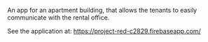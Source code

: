 An app for an apartment building, that allows the tenants to easily communicate with the rental office.


See the application at:
https://project-red-c2829.firebaseapp.com/
